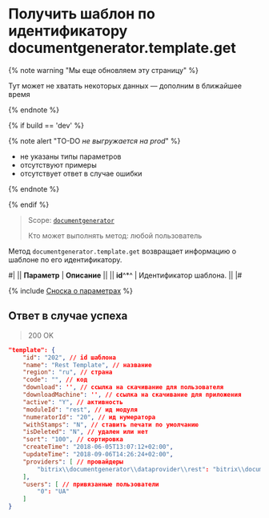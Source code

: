 # Получить шаблон по идентификатору documentgenerator.template.get

{% note warning "Мы еще обновляем эту страницу" %}

Тут может не хватать некоторых данных — дополним в ближайшее время

{% endnote %}

{% if build == 'dev' %}

{% note alert "TO-DO _не выгружается на prod_" %}

- не указаны типы параметров
- отсутствуют примеры
- отсутствует ответ в случае ошибки

{% endnote %}

{% endif %}

> Scope: [`documentgenerator`](../../scopes/permissions.md)
>
> Кто может выполнять метод: любой пользователь

Метод `documentgenerator.template.get` возвращает информацию о шаблоне по его идентификатору.

#|
|| **Параметр** | **Описание** ||
|| **id**^*^ | Идентификатор шаблона. ||
|#

{% include [Сноска о параметрах](../../../_includes/required.md) %}

## Ответ в случае успеха

> 200 OK

```json
"template": {
    "id": "202", // id шаблона
    "name": "Rest Template", // название
    "region": "ru", // страна
    "code": "", // код
    "download": '', // ссылка на скачивание для пользователя
    "downloadMachine": '', // ссылка на скачивание для приложения
    "active": "Y", // активность
    "moduleId": "rest", // ид модуля
    "numeratorId": "20", // ид нумератора
    "withStamps": "N", // ставить печати по умолчанию
    "isDeleted": "N", // удален или нет
    "sort": "100", // сортировка
    "createTime": "2018-06-05T13:07:12+02:00",
    "updateTime": "2018-09-06T14:26:24+02:00",
    "providers": [ // провайдеры
        "bitrix\\documentgenerator\\dataprovider\\rest": "bitrix\\documentgenerator\\dataprovider\\rest"
    ],
    "users": [ // привязанные пользователи
        "0": "UA"
    ]
}
```